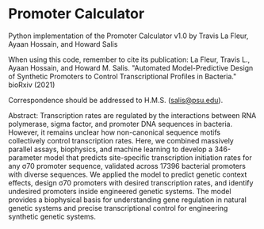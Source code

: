 # Promoter Calculator
Python implementation of the Promoter Calculator v1.0 by Travis La Fleur, Ayaan Hossain, and Howard Salis

When using this code, remember to cite its publication: La Fleur, Travis L., Ayaan Hossain, and Howard M. Salis. "Automated Model-Predictive Design of Synthetic Promoters to Control Transcriptional Profiles in Bacteria." bioRxiv (2021)

Correspondence should be addressed to H.M.S. (salis@psu.edu).

Abstract:
Transcription rates are regulated by the interactions between RNA polymerase, sigma factor, and promoter DNA sequences in bacteria. However, it remains unclear how non-canonical sequence motifs collectively control transcription rates. Here, we combined massively parallel assays, biophysics, and machine learning to develop a 346-parameter model that predicts site-specific transcription initiation rates for any σ70 promoter sequence, validated across 17396 bacterial promoters with diverse sequences. We applied the model to predict genetic context effects, design σ70 promoters with desired transcription rates, and identify undesired promoters inside engineered genetic systems. The model provides a biophysical basis for understanding gene regulation in natural genetic systems and precise transcriptional control for engineering synthetic genetic systems.
